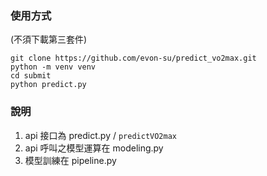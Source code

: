### 使用方式
(不須下載第三套件)
```commandline
git clone https://github.com/evon-su/predict_vo2max.git
python -m venv venv
cd submit
python predict.py
```
### 說明
1. api 接口為 predict.py / `predictVO2max`
2. api 呼叫之模型運算在 modeling.py
3. 模型訓練在 pipeline.py
